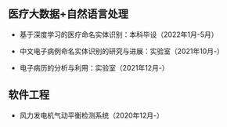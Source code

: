 ## 医疗大数据+自然语言处理

- 基于深度学习的医疗命名实体识别：本科毕设（2022年1月-5月）

- 中文电子病例命名实体识别的研究与进展：实验室（2021年10月-）
- 电子病历的分析与利用：实验室（2021年12月-）

## 软件工程

- 风力发电机气动平衡检测系统（2020年12月-）
